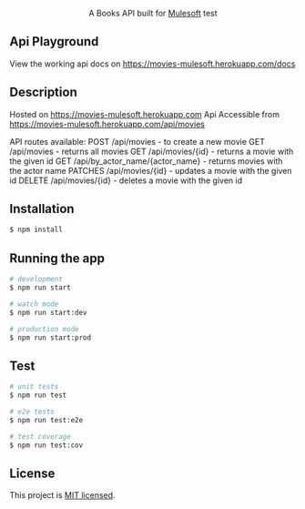 


  <p align="center">A Books API built for <a href="" target="_blank">Mulesoft</a> test </p>

## Api Playground
View the working api docs on <a href="https://movies-mulesoft.herokuapp.com/docs">https://movies-mulesoft.herokuapp.com/docs</a>

## Description

Hosted on <a href="https://movies-mulesoft.herokuapp.com">https://movies-mulesoft.herokuapp.com</a>
Api Accessible from <a href="https://movies-mulesoft.herokuapp.com/api/movies">https://movies-mulesoft.herokuapp.com/api/movies</a>

API routes available:
POST /api/movies  - to create a new movie
GET /api/movies  - returns all movies
GET /api/movies/{id} - returns a movie with the given id
GET /api/by_actor_name/{actor_name} - returns movies with the actor name
PATCHES /api/movies/{id} - updates a movie with the given id
DELETE /api/movies/{id} - deletes a movie with the given id



## Installation

```bash
$ npm install
```

## Running the app

```bash
# development
$ npm run start

# watch mode
$ npm run start:dev

# production mode
$ npm run start:prod
```

## Test

```bash
# unit tests
$ npm run test

# e2e tests
$ npm run test:e2e

# test coverage
$ npm run test:cov
```

## License

This project is [MIT licensed](LICENSE).
